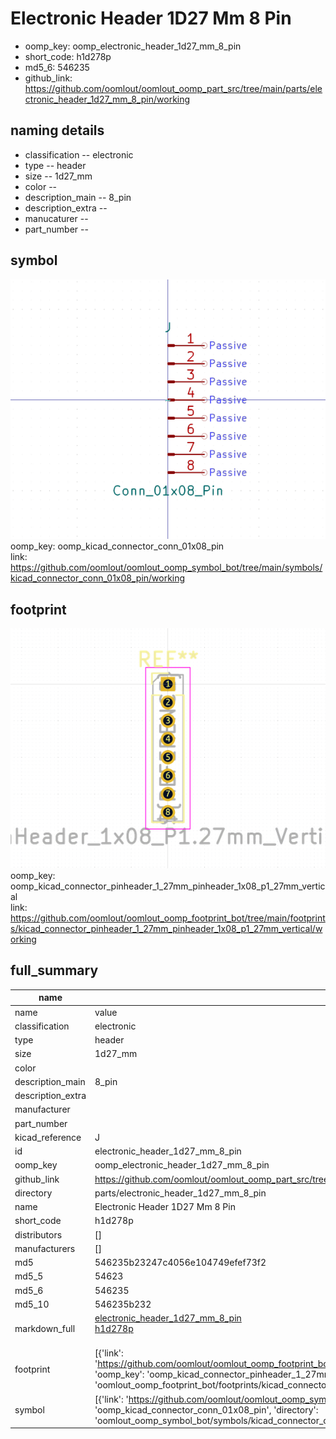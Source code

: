 # Electronic Header 1D27 Mm 8 Pin

  
* oomp_key: oomp_electronic_header_1d27_mm_8_pin 
* short_code: h1d278p
* md5_6: 546235  
* github_link: https://github.com/oomlout/oomlout_oomp_part_src/tree/main/parts/electronic_header_1d27_mm_8_pin/working  
## naming details
* classification -- electronic
* type -- header
* size -- 1d27_mm
* color -- 
* description_main -- 8_pin
* description_extra -- 
* manucaturer -- 
* part_number -- 



## symbol

![](symbol/0/working/working_600.png)  
oomp_key: oomp_kicad_connector_conn_01x08_pin  
link: https://github.com/oomlout/oomlout_oomp_symbol_bot/tree/main/symbols/kicad_connector_conn_01x08_pin/working  

## footprint

![](footprint/0/working/working_600.png)  
oomp_key: oomp_kicad_connector_pinheader_1_27mm_pinheader_1x08_p1_27mm_vertical  
link: https://github.com/oomlout/oomlout_oomp_footprint_bot/tree/main/footprints/kicad_connector_pinheader_1_27mm_pinheader_1x08_p1_27mm_vertical/working  

## full_summary
| name | value | 
| --- | --- | 
| name | value | 
| classification | electronic | 
| type | header | 
| size | 1d27_mm | 
| color |  | 
| description_main | 8_pin | 
| description_extra |  | 
| manufacturer |  | 
| part_number |  | 
| kicad_reference | J | 
| id | electronic_header_1d27_mm_8_pin | 
| oomp_key | oomp_electronic_header_1d27_mm_8_pin | 
| github_link | https://github.com/oomlout/oomlout_oomp_part_src/tree/main/parts/electronic_header_1d27_mm_8_pin/working | 
| directory | parts/electronic_header_1d27_mm_8_pin | 
| name | Electronic Header 1D27 Mm 8 Pin | 
| short_code | h1d278p | 
| distributors | [] | 
| manufacturers | [] | 
| md5 | 546235b23247c4056e104749efef73f2 | 
| md5_5 | 54623 | 
| md5_6 | 546235 | 
| md5_10 | 546235b232 | 
| markdown_full | [electronic_header_1d27_mm_8_pin](https://github.com/oomlout/oomlout_oomp_part_src/tree/main/parts/electronic_header_1d27_mm_8_pin/working)<br>[h1d278p](https://github.com/oomlout/oomlout_oomp_part_src/tree/main/parts/electronic_header_1d27_mm_8_pin/working)<br><br> | 
| footprint | [{'link': 'https://github.com/oomlout/oomlout_oomp_footprint_bot/tree/main/foootprntss/kicad_connector_pinheader_1_27mm_pinheader_1x08_p1_27mm_vertical', 'oomp_key': 'oomp_kicad_connector_pinheader_1_27mm_pinheader_1x08_p1_27mm_vertical', 'directory': 'oomlout_oomp_footprint_bot/footprints/kicad_connector_pinheader_1_27mm_pinheader_1x08_p1_27mm_vertical//working/working.kicad_mod'}] | 
| symbol | [{'link': 'https://github.com/oomlout/oomlout_oomp_symbol_bot/tree/main/symbols/kicad_connector_conn_01x08_pin', 'oomp_key': 'oomp_kicad_connector_conn_01x08_pin', 'directory': 'oomlout_oomp_symbol_bot/symbols/kicad_connector_conn_01x08_pin//working/working.kicad_sym'}] | 
